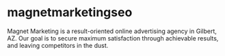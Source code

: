 # magnetmarketingseo
Magnet Marketing is a result-oriented online advertising agency in Gilbert, AZ. Our goal is to secure maximum satisfaction through achievable results, and leaving competitors in the dust. 
